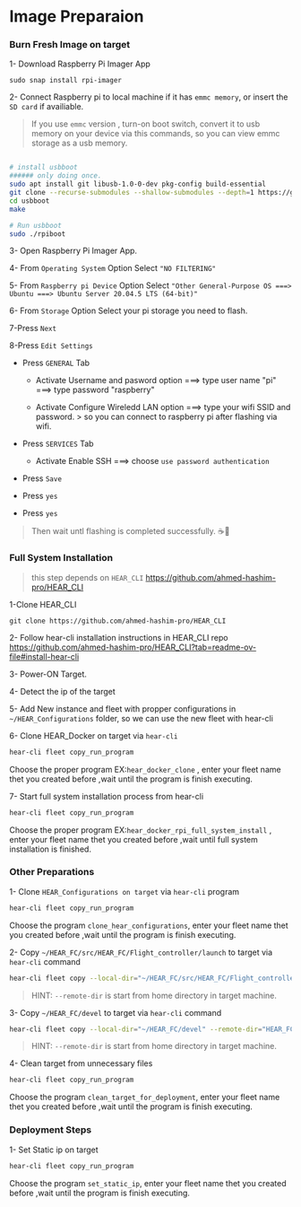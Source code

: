 

# Image Preparaion

### Burn Fresh Image on target
1- Download Raspberry Pi Imager App 
```
sudo snap install rpi-imager
```



2- Connect Raspberry pi to local machine if it has `emmc memory`, or insert the `SD card` if availiable.

> If you use `emmc` version , turn-on boot switch,
convert it to usb memory on your device via this commands, so you can view emmc storage as a usb memory.
```bash

# install usbboot
###### only doing once.
sudo apt install git libusb-1.0-0-dev pkg-config build-essential
git clone --recurse-submodules --shallow-submodules --depth=1 https://github.com/raspberrypi/usbboot
cd usbboot
make

# Run usbboot
sudo ./rpiboot
```

3- Open Raspberry Pi Imager App.

4- From `Operating System` Option Select `"NO FILTERING"`

5- From `Raspberry pi Device` Option Select `"Other General-Purpose OS ===> Ubuntu ===> Ubuntu Server 20.04.5 LTS (64-bit)"`

6- From `Storage` Option Select your pi storage you need to flash.

7-Press `Next`

8-Press `Edit Settings`
- Press `GENERAL` Tab
  - Activate Username and pasword option ===> type user name "pi" ===> type password "raspberry"

  - Activate Configure Wireledd LAN option ===> type your wifi SSID and password. > so you can connect to raspberry pi after flashing via wifi.
- Press `SERVICES` Tab
  - Activate Enable SSH ===> choose `use password authentication`

- Press `Save`
- Press `yes`
- Press `yes`

> Then wait untl flashing is completed successfully. ☕🍪



### Full System Installation

> this step depends on `HEAR_CLI` https://github.com/ahmed-hashim-pro/HEAR_CLI

1-Clone HEAR_CLI
```
git clone https://github.com/ahmed-hashim-pro/HEAR_CLI
```

2- Follow hear-cli installation instructions in HEAR_CLI repo  https://github.com/ahmed-hashim-pro/HEAR_CLI?tab=readme-ov-file#install-hear-cli


3- Power-ON Target.

4- Detect the ip of the target

5- Add New instance and fleet with propper configurations in `~/HEAR_Configurations` folder, so we can use the new fleet with hear-cli  

6- Clone HEAR_Docker on target via `hear-cli`

```bash
hear-cli fleet copy_run_program
```
Choose the proper program EX:`hear_docker_clone` , enter your fleet name thet you created before ,wait until the program is finish executing.


7- Start full system installation process from hear-cli

```bash
hear-cli fleet copy_run_program
```

Choose the proper program EX:`hear_docker_rpi_full_system_install` , enter your fleet name thet you created before ,wait until full system installation is finished.



### Other Preparations

1- Clone `HEAR_Configurations on target` via `hear-cli` program

```bash
hear-cli fleet copy_run_program
```

Choose the program `clone_hear_configurations`, enter your fleet name thet you created before ,wait until the program is finish executing.


2- Copy `~/HEAR_FC/src/HEAR_FC/Flight_controller/launch` to target via `hear-cli` command

```bash
hear-cli fleet copy --local-dir="~/HEAR_FC/src/HEAR_FC/Flight_controller/launch" --remote-dir="HEAR_FC/src/HEAR_FC/Flight_controller/launch"
```
> HINT: `--remote-dir` is start from home directory in target machine.


3- Copy `~/HEAR_FC/devel` to target via `hear-cli` command

```bash
hear-cli fleet copy --local-dir="~/HEAR_FC/devel" --remote-dir="HEAR_FC/devel"
```
> HINT: `--remote-dir` is start from home directory in target machine.


4- Clean target from unnecessary files

```bash
hear-cli fleet copy_run_program
```

Choose the program `clean_target_for_deployment`, enter your fleet name thet you created before ,wait until the program is finish executing.




### Deployment Steps

1- Set Static ip on target


```bash
hear-cli fleet copy_run_program
```

Choose the program `set_static_ip`, enter your fleet name thet you created before ,wait until the program is finish executing.